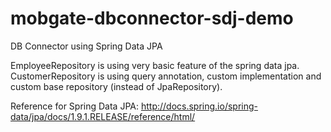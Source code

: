 # mobgate-dbconnector-sdj-demo
DB Connector using Spring Data JPA

EmployeeRepository is using very basic feature of the spring data jpa.
CustomerRepository is using query annotation, custom implementation and custom base repository (instead of JpaRepository).

Reference for Spring Data JPA: http://docs.spring.io/spring-data/jpa/docs/1.9.1.RELEASE/reference/html/
